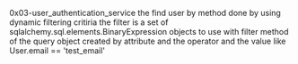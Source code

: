 0x03-user_authentication_service
the find user by method done by using dynamic filtering critiria
the filter is a set of sqlalchemy.sql.elements.BinaryExpression objects to use with filter method of the query object
created by attribute and the operator and the value
like User.email == 'test_email'

